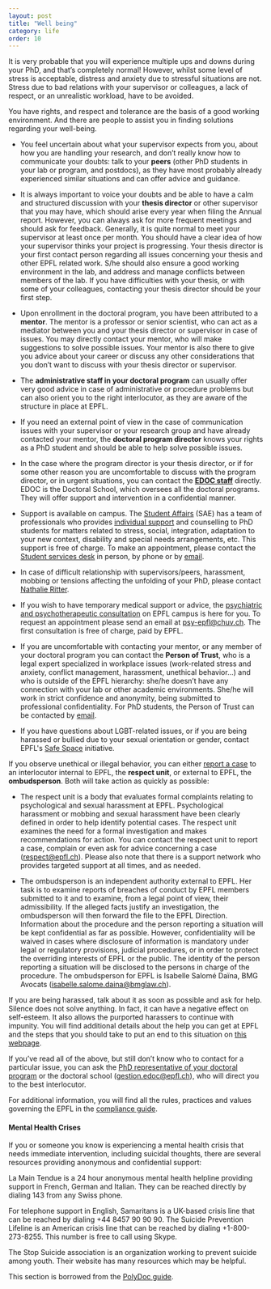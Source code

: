 ```yaml
---
layout: post
title: "Well being"
category: life
order: 10
---
```


It is very probable that you will experience multiple ups and downs during your PhD, and that’s completely normal! However, whilst some level of stress is acceptable, distress and anxiety due to stressful situations are not. Stress due to bad relations with your supervisor or colleagues, a lack of respect, or an unrealistic workload, have to be avoided.

You have rights, and respect and tolerance are the basis of a good working environment. And there are people to assist you in finding solutions regarding your well-being.

* You feel uncertain about what your supervisor expects from you, about how you are handling your research, and don’t really know how to communicate your doubts: talk to your **peers** (other PhD students in your lab or program, and postdocs), as they have most probably already experienced similar situations and can offer advice and guidance. 

* It is always important to voice your doubts and be able to have a calm and structured discussion with your **thesis director** or other supervisor that you may have, which should arise every year when filing the Annual report. However, you can always ask for more frequent meetings and should ask for feedback. Generally, it is quite normal to meet your supervisor at least once per month. You should have a clear idea of how your supervisor thinks your project is progressing. Your thesis director is your first contact person regarding all issues concerning your thesis and other EPFL related work. S/he should also ensure a good working environment in the lab, and address and manage conflicts between members of the lab. If you have difficulties with your thesis, or with some of your colleagues, contacting your thesis director should be your first step.

* Upon enrollment in the doctoral program, you have been attributed to a **mentor**. The mentor is a professor or senior scientist, who can act as a mediator between you and your thesis director or supervisor in case of issues. You may directly contact your mentor, who will make suggestions to solve possible issues. Your mentor is also there to give you advice about your career or discuss any other considerations that you don’t want to discuss with your thesis director or supervisor.

* The **administrative staff in your doctoral program** can usually offer very good advice in case of administrative or procedure problems but can also orient you to the right interlocutor, as they are aware of the structure in place at EPFL.

* If you need an external point of view in the case of communication issues with your supervisor or your research group and have already contacted your mentor, the **doctoral program director** knows your rights as a PhD student and should be able to help solve possible issues.

* In the case where the program director is your thesis director, or if for some other reason you are uncomfortable to discuss with the program director, or in urgent situations, you can contact the [**EDOC staff**](mailto:jeroen.vanhunen@epfl.ch) directly. EDOC is the Doctoral School, which oversees all the doctoral programs. They will offer support and intervention in a confidential manner.

* Support is available on campus. The [Student Affairs](https://www.epfl.ch/about/vice-presidencies/vice-presidencies/vice-presidency-for-education/educational-affairs/the-student-affairs-sae/) (SAE) has a team of professionals who provides [individual support](https://www.epfl.ch/education/studies/en/support-and-health/individual-support/) and counselling to PhD students for matters related to stress, social, integration, adaptation to your new context, disability and special needs arrangements, etc. This support is free of charge. To make an appointment, please contact the [Student services desk](https://www.epfl.ch/education/studies/en/support-and-health/student_desk/) in person, by phone or by [email](mailto:services@epfl.ch).

* In case of difficult relationship with supervisors/peers, harassment, mobbing or tensions affecting the unfolding of your PhD, please contact [Nathalie Ritter](mailto:nathalie.ritter@epfl.ch).

* If you wish to have temporary medical support or advice, the [psychiatric and psychotherapeutic consultation](https://www.epfl.ch/education/studies/en/support-and-health/individual-support/psy-consultation-epfl/) on EPFL campus is here for you. To request an appointment please send an email at [psy-epfl@chuv.ch](mailto:psy-epfl@chuv.ch). The first consultation is free of charge, paid by EPFL.

* If you are uncomfortable with contacting your mentor, or any member of your doctoral program you can contact the **Person of Trust**, who is a legal expert specialized in workplace issues (work-related stress and anxiety, conflict management, harassment, unethical behavior...) and who is outside of the EPFL hierarchy: she/he doesn’t have any connection with your lab or other academic environments. She/he will work in strict confidence and anonymity, being submitted to professional confidentiality. For PhD students, the Person of Trust can be contacted by [email](mailto:aurelie.defrancesco@epfl.ch).

* If you have questions about LGBT-related issues, or if you are being harassed or bullied due to your sexual orientation or gender, contact EPFL's [Safe Space](https://www.epfl.ch/about/vice-presidencies/vice-presidency-for-responsible-transformation-vpt/safe-space/) initiative.


If you observe unethical or illegal behavior, you can either [report a case](https://www.epfl.ch/about/respect/harassment-situations/report-a-case/respect-unit-and-the-ombudsperson/) to an interlocutor internal to EPFL, the **respect unit**, or external to EPFL, the **ombudsperson**. Both will take action as quickly as possible:

* The respect unit is a body that evaluates formal complaints relating to psychological and sexual harassment at EPFL. Psychological harassment or mobbing and sexual harassment have been clearly defined in order to help identify potential cases. The respect unit examines the need for a formal investigation and makes recommendations for action. You can contact the respect unit to report a case, complain or even ask for advice concerning a case (respect@epfl.ch). Please also note that there is a support network who provides targeted support at all times, and as needed.

* The ombudsperson is an independent authority external to EPFL. Her task is to examine reports of breaches of conduct by EPFL members submitted to it and to examine, from a legal point of view, their admissibility. If the alleged facts justify an investigation, the ombudsperson will then forward the file to the EPFL Direction. Information about the procedure and the person reporting a situation will be kept confidential as far as possible. However, confidentiality will be waived in cases where disclosure of information is mandatory under legal or regulatory provisions, judicial procedures, or in order to protect the overriding interests of EPFL or the public. The identity of the person reporting a situation will be disclosed to the persons in charge of the procedure. The ombudsperson for EPFL is Isabelle Salomé Daïna, BMG Avocats (isabelle.salome.daina@bmglaw.ch). 

If you are being harassed, talk about it as soon as possible and ask for help. Silence does not solve anything. In fact, it can have a negative effect on self-esteem. It also allows the purported harassers to continue with impunity. You will find additional details about the help you can get at EPFL and the steps that you should take to put an end to this situation on [this webpage](https://www.epfl.ch/about/respect/harassment-situations/where-to-get-help/for-phd-students/).

If you’ve read all of the above, but still don’t know who to contact for a particular issue, you can ask the [PhD representative of your doctoral program](https://www.epfl.ch/education/phd/programs/edoc-student-representatives/) or the doctoral school (gestion.edoc@epfl.ch), who will direct you to the best interlocutor. 

For additional information, you will find all the rules, practices and values governing the EPFL in the [compliance guide](https://www.epfl.ch/about/overview/regulations-and-guidelines/compliance-guide/).

#### Mental Health Crises
If you or someone you know is experiencing a mental health crisis that needs immediate intervention, including suicidal thoughts, there are several resources providing anonymous and confidential support:

La Main Tendue is a 24 hour anonymous mental health helpline providing support in French, German and Italian. They can be reached directly by dialing 143 from any Swiss phone.

For telephone support in English, Samaritans is a UK-based crisis line that can be reached by dialing +44 8457 90 90 90. The Suicide Prevention Lifeline is an American crisis line that can be reached by dialing +1-800-273-8255. This number is free to call using Skype.

The Stop Suicide association is an organization working to prevent suicide among youth. Their website has many resources which may be helpful.

This section is borrowed from the [PolyDoc guide](https://www.epfl.ch/campus/associations/list/polydoc/page-151233-en-html/).
